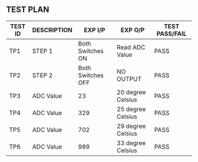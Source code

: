 ## TEST PLAN

| TEST ID | DESCRIPTION | EXP I/P | EXP O/P | TEST PASS/FAIL |
| -- | -- | -- | -- | -- |  
| TP1 | STEP 1 | Both Switches ON | Read ADC Value | PASS |
| TP2 | STEP 2 | Both Switches OFF | NO OUTPUT | PASS |
| TP3 | ADC Value | 23 | 20 degree Celsius | PASS |
| TP4 | ADC Value | 329 | 25 degree Celsius | PASS |
| TP5 | ADC Value | 702 | 29 degree Celsius | PASS |
| TP6 | ADC Value | 989 | 33 degree Celsius | PASS |
